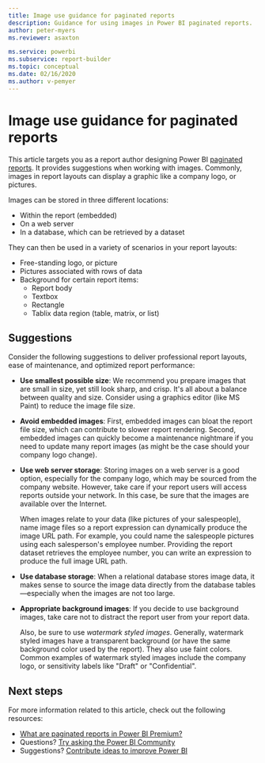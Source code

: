 ```yaml
---
title: Image use guidance for paginated reports
description: Guidance for using images in Power BI paginated reports.
author: peter-myers
ms.reviewer: asaxton

ms.service: powerbi
ms.subservice: report-builder
ms.topic: conceptual
ms.date: 02/16/2020
ms.author: v-pemyer
---
```


# Image use guidance for paginated reports

This article targets you as a report author designing Power BI [paginated reports](../paginated-reports/paginated-reports-report-builder-power-bi.md). It provides suggestions when working with images. Commonly, images in report layouts can display a graphic like a company logo, or pictures.

Images can be stored in three different locations:

- Within the report (embedded)
- On a web server
- In a database, which can be retrieved by a dataset

They can then be used in a variety of scenarios in your report layouts:

- Free-standing logo, or picture
- Pictures associated with rows of data
- Background for certain report items:
  - Report body
  - Textbox
  - Rectangle
  - Tablix data region (table, matrix, or list)

## Suggestions

Consider the following suggestions to deliver professional report layouts, ease of maintenance, and optimized report performance:

- **Use smallest possible size**: We recommend you prepare images that are small in size, yet still look sharp, and crisp. It's all about a balance between quality and size. Consider using a graphics editor (like MS Paint) to reduce the image file size.
- **Avoid embedded images**: First, embedded images can bloat the report file size, which can contribute to slower report rendering. Second, embedded images can quickly become a maintenance nightmare if you need to update many report images (as might be the case should your company logo change).
- **Use web server storage**: Storing images on a web server is a good option, especially for the company logo, which may be sourced from the company website. However, take care if your report users will access reports outside your network. In this case, be sure that the images are available over the Internet.

    When images relate to your data (like pictures of your salespeople), name image files so a report expression can dynamically produce the image URL path. For example, you could name the salespeople pictures using each salesperson's employee number. Providing the report dataset retrieves the employee number, you can write an expression to produce the full image URL path.
- **Use database storage**: When a relational database stores image data, it makes sense to source the image data directly from the database tables—especially when the images are not too large.
- **Appropriate background images**: If you decide to use background images, take care not to distract the report user from your report data. 

    Also, be sure to use _watermark styled images_. Generally, watermark styled images have a transparent background (or have the same background color used by the report). They also use faint colors. Common examples of watermark styled images include the company logo, or sensitivity labels like "Draft" or "Confidential".

## Next steps

For more information related to this article, check out the following resources:

- [What are paginated reports in Power BI Premium?](../paginated-reports/paginated-reports-report-builder-power-bi.md)
- Questions? [Try asking the Power BI Community](https://community.powerbi.com/)
- Suggestions? [Contribute ideas to improve Power BI](https://ideas.powerbi.com/)
